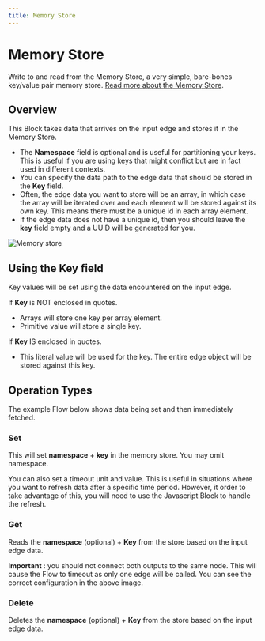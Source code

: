 ```yaml
---
title: Memory Store
---
```


# Memory Store
Write to and read from the Memory Store, a very simple, bare-bones key/value pair memory store. [Read more about the Memory Store](/user-guide/memory-store/Memory-Store).

## Overview
This Block takes data that arrives on the input edge and stores it in the Memory Store.

- The **Namespace** field is optional and is useful for partitioning your keys. This is useful if you are using keys that might conflict but are in fact used in different contexts. 
- You can specify the data path to the edge data that should be stored in the **Key** field.
- Often, the edge data you want to store will be an array, in which case the array will be iterated over and each element will be stored against its own key. This means there must be a unique id in each array element.
- If the edge data does not have a unique id, then you should leave the **key** field empty and a UUID will be generated for you.

![Memory store](/img/flows/blocks/utility/memstore/memstore-block.png)

## Using the **Key** field
Key values will be set using the data encountered on the input edge.

If **Key** is NOT enclosed in quotes.

- Arrays will store one key per array element.
- Primitive value will store a single key.

If **Key** IS enclosed in quotes.

- This literal value will be used for the key. The entire edge object will be stored against this key.

## Operation Types
The example Flow below shows data being set and then immediately fetched.

### Set
This will set **namespace** + **key** in the memory store. You may omit namespace.

You can also set a timeout unit and value. This is useful in situations where you want to refresh data after a specific time period. However, it order to take advantage of this, you will need to use the Javascript Block to handle the refresh.

### Get
Reads the **namespace** (optional) + **Key** from the store based on the input edge data.

**Important** : you should not connect both outputs to the same node. This will cause the Flow to timeout as only one edge will be called. You can see the correct configuration in the above image.

### Delete
Deletes the **namespace** (optional) + **Key** from the store based on the input edge data.



